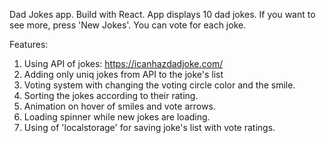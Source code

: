 Dad Jokes app. Build with React.
App displays 10 dad jokes. If you want to see more, press 'New Jokes'.
You can vote for each joke.

Features:
1. Using API of jokes: https://icanhazdadjoke.com/
2. Adding only uniq jokes from API to the joke's list
3. Voting system with changing the  voting circle  color and the smile.
4. Sorting the jokes according to their rating.
5. Animation on hover of smiles and vote arrows.
6. Loading spinner while new jokes are loading.
7. Using of 'localstorage' for saving joke's list with vote ratings.
